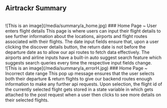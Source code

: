 ## Airtrackr Summary

<br />
![This is an image](/media/summary/a_home.jpg)
### Home Page ~ User enters flight details
This page is where users can input their flight details to see further information about the locations, airports and flight routes associated with their flights. The date input fields ensure that, upon a user clicking the discover details button, the return date is not before the departure date as to allow our api routes to fetch data effectively. The airports and airline inputs have a built-in auto suggest search feature which suggests search queries every time the respective input fields change.
<br />
![This is an image](/media/summary/a_errorH.jpg)
### Home Page ~ Incorrect date range
This pop up message ensures that the user selects both their departure & return flights to give our backend routes enough information to make any further api requests. Upon selection, the flight id of the currently selected flight gets stored in a state variable in which gets attached to the post request when a user then clicks to see more details on their selected flights.
